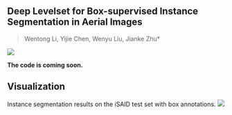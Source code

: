 ## Deep Levelset for Box-supervised Instance Segmentation in Aerial Images
> Wentong Li, Yijie Chen, Wenyu Liu, Jianke Zhu*

![](https://github.com/LiWentomng/boxlevelset/blob/main/docs/overallnetwork.png)

 **The code is coming soon.**

## Visualization
 Instance segmentation results on the iSAID test set with box annotations.
 ![](https://github.com/LiWentomng/boxlevelset/blob/main/docs/visual_results.png)



